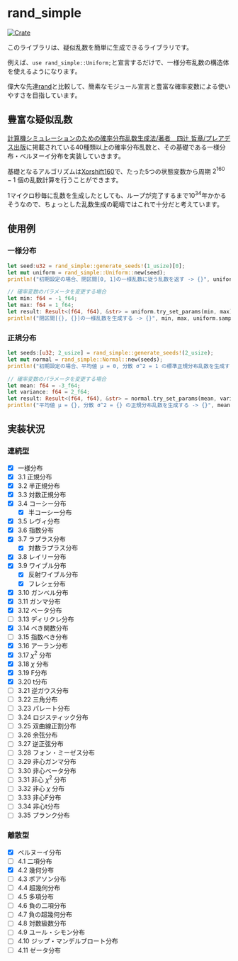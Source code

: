 # rand_simple
[![Crate](https://img.shields.io/crates/v/rand_simple.svg)](https://crates.io/crates/rand_simple)

このライブラリは、疑似乱数を簡単に生成できるライブラリです。

例えば、```use rand_simple::Uniform;```と宣言するだけで、一様分布乱数の構造体を使えるようになります。

偉大な先達[rand](https://crates.io/crates/rand)と比較して、簡素なモジュール宣言と豊富な確率変数による使いやすさを目指しています。

## 豊富な疑似乱数
[計算機シミュレーションのための確率分布乱数生成法/著者　四辻 哲章/プレアデス出版](http://www.pleiades-publishing.co.jp/pdf/pdf03.html)に掲載されている40種類以上の確率分布乱数と、その基礎である一様分布・ベルヌーイ分布を実装していきます。

基礎となるアルゴリズムは[Xorshift160](https://www.jstatsoft.org/article/view/v008i14)で、たった5つの状態変数から周期 $2^{160} - 1$ 個の乱数計算を行うことができます。

1マイクロ秒毎に乱数を生成したとしても、ループが完了するまで$10^{34}$年かかるそうなので、ちょっとした乱数生成の範疇ではこれで十分だと考えています。

## 使用例
### 一様分布
```rust
let seed:u32 = rand_simple::generate_seeds!(1_usize)[0];
let mut uniform = rand_simple::Uniform::new(seed);
println!("初期設定の場合、閉区間[0, 1]の一様乱数に従う乱数を返す -> {}", uniform.sample());

// 確率変数のパラメータを変更する場合
let min: f64 = -1_f64;
let max: f64 = 1_f64;
let result: Result<(f64, f64), &str> = uniform.try_set_params(min, max);
println!("閉区間[{}, {}]の一様乱数を生成する -> {}", min, max, uniform.sample());
```
### 正規分布
```rust
let seeds:[u32; 2_usize] = rand_simple::generate_seeds!(2_usize);
let mut normal = rand_simple::Normal::new(seeds);
println!("初期設定の場合、平均値 μ = 0, 分散 σ^2 = 1 の標準正規分布乱数を生成する -> {}", normal.sample());

// 確率変数のパラメータを変更する場合
let mean: f64 = -3_f64;
let variance: f64 = 2_f64;
let result: Result<(f64, f64), &str> = normal.try_set_params(mean, variance);
println!("平均値 μ = {}, 分散 σ^2 = {} の正規分布乱数を生成する -> {}", mean, variance, normal.sample());
```


## 実装状況
### 連続型
* [x] 一様分布
* [x] 3.1 正規分布
* [x] 3.2 半正規分布
* [x] 3.3 対数正規分布
* [x] 3.4 コーシー分布
  * [x] 半コーシー分布
* [x] 3.5 レヴィ分布
* [x] 3.6 指数分布
* [x] 3.7 ラプラス分布
  * [x] 対数ラプラス分布
* [x] 3.8 レイリー分布
* [x] 3.9 ワイブル分布
  * [x] 反射ワイブル分布
  * [x] フレシェ分布
* [x] 3.10 ガンベル分布
* [x] 3.11 ガンマ分布
* [x] 3.12 ベータ分布
* [ ] 3.13 ディリクレ分布
* [x] 3.14 べき関数分布
* [ ] 3.15 指数べき分布
* [x] 3.16 アーラン分布
* [x] 3.17 $\chi^2$ 分布
* [x] 3.18 $\chi$ 分布
* [x] 3.19 F分布
* [x] 3.20 t分布
* [ ] 3.21 逆ガウス分布
* [ ] 3.22 三角分布
* [ ] 3.23 パレート分布
* [ ] 3.24 ロジスティック分布
* [ ] 3.25 双曲線正割分布
* [ ] 3.26 余弦分布
* [ ] 3.27 逆正弦分布
* [ ] 3.28 フォン・ミーゼス分布
* [ ] 3.29 非心ガンマ分布
* [ ] 3.30 非心ベータ分布
* [ ] 3.31 非心 $\chi^2$ 分布
* [ ] 3.32 非心 $\chi$ 分布
* [ ] 3.33 非心F分布
* [ ] 3.34 非心t分布
* [ ] 3.35 プランク分布
### 離散型
* [x] ベルヌーイ分布
* [ ] 4.1 二項分布
* [x] 4.2 幾何分布
* [ ] 4.3 ポアソン分布
* [ ] 4.4 超幾何分布
* [ ] 4.5 多項分布
* [ ] 4.6 負の二項分布
* [ ] 4.7 負の超幾何分布
* [ ] 4.8 対数級数分布
* [ ] 4.9 ユール・シモン分布
* [ ] 4.10 ジップ・マンデルブロート分布
* [ ] 4.11 ゼータ分布